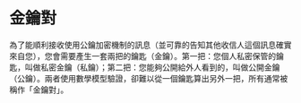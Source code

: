 [Title]: # (金鑰配對)
[Order]: # (67)

# 金鑰對

為了能順利接收使用公鑰加密機制的訊息（並可靠的告知其他收信人這個訊息確實來自您），您會需要產生一套兩把的鑰匙（金鑰）。第一把：您個人私密保管的鑰匙，叫做私密金鑰（私鑰）；第二把：您能夠公開給外人看到的，叫做公開金鑰（公鑰）。兩者使用數學模型驗證，卻難以從一個鑰匙算出另外一把，所有通常被稱作「金鑰對」。
